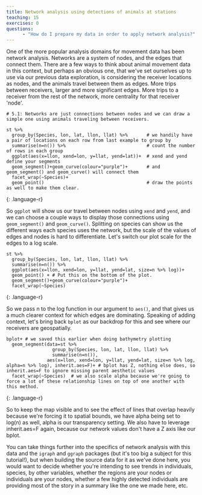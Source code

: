 ```yaml
---
title: Network analysis using detections of animals at stations
teaching: 15
exercises: 0
questions:
      - "How do I prepare my data in order to apply network analysis?"
---
```


One of the more popular analysis domains for movement data has been network analysis. Networks are a system of nodes, and the edges that connect them. There are a few ways to think about animal movement data in this context, but perhaps an obvious one, that we've set ourselves up to use via our previous data exploration, is considering the receiver locations as nodes, and the animals travel between them as edges. More trips between receivers, larger and more significant edges. More trips to a receiver from the rest of the network, more centrality for that receiver 'node'.

~~~
# 5.1: Networks are just connections between nodes and we can draw a simple one using animals traveling between receivers.

st %>%
  group_by(Species, lon, lat, llon, llat) %>%       # we handily have a pair of locations on each row from last example to group by
  summarise(n=n()) %>%                              # count the number of rows in each group
  ggplot(aes(x=llon, xend=lon, y=llat, yend=lat))+  # xend and yend define your segments
  geom_segment()+geom_curve(colour="purple")+       # and geom_segment() and geom_curve() will connect them
  facet_wrap(~Species)+
  geom_point()                                      # draw the points as well to make them clear.

~~~
{: .language-r}

So `ggplot` will show us our travel between nodes using `xend` and `yend`, and we can choose a couple ways to display those connections using `geom_segment()` and `geom_curve()`. Splitting on species can show us the different ways each species uses the network, but the scale of the values of edges and nodes is hard to differentiate. Let's switch our plot scale for the edges to a log scale.

~~~
st %>%
  group_by(Species, lon, lat, llon, llat) %>%
  summarise(n=n()) %>%
  ggplot(aes(x=llon, xend=lon, y=llat, yend=lat, size=n %>% log))+
  geom_point() + # Put this on the bottom of the plot.
  geom_segment()+geom_curve(colour="purple")+
  facet_wrap(~Species)
~~~
{: .language-r}

 So we pass n to the log function in our argument to `aes()`, and that gives us a much clearer context for which edges are dominating. Speaking of adding context, let's bring back `bplot` as our backdrop for this and see where our receivers are geospatially.


~~~
bplot+ # we saved this earlier when doing bathymetry plotting
  geom_segment(data=st %>%
                 group_by(Species, lon, lat, llon, llat) %>%
                 summarise(n=n()),
               aes(x=llon, xend=lon, y=llat, yend=lat, size=n %>% log, alpha=n %>% log), inherit.aes=F)+ # bplot has Z, nothing else does, so inherit.aes=F to ignore missing parent aesthetic values
  facet_wrap(~Species)  # we also scale alpha because we're going to force a lot of these relationship lines on top of one another with this method.

~~~
{: .language-r}

So to keep the map visible and to see the effect of lines that overlap heavily because we're forcing it to spatial bounds, we have alpha being set to log(n) as well, alpha is our transparency setting. We also have to leverage inherit.aes=F again, because our network values don't have a Z axis like our bplot.

You can take things further into the specifics of network analysis with this data and the `igraph` and `ggraph` packages (but it's too big a subject for this tutorial!), but when building the source data for it as we've done here, you would want to decide whether you're intending to see trends in individuals, species, by other variables, whether the regions are your nodes or individuals are your nodes, whether a few highly detected individuals are providing most of the story in a summary like the one we made here, etc.
